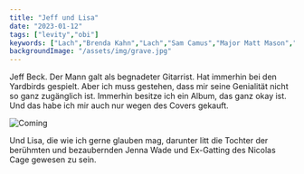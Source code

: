 ```yaml
---
title: "Jeff und Lisa"
date: "2023-01-12"
tags: ["levity","obi"]
keywords: ["Lach","Brenda Kahn","Lach","Sam Camus","Major Matt Mason","Adam Green","Lana Del Rey"]
backgroundImage: "/assets/img/grave.jpg"
---
```

Jeff Beck. Der Mann galt als begnadeter Gitarrist. Hat immerhin bei den Yardbirds gespielt. Aber ich muss gestehen, dass mir seine Genialität nicht so ganz zugänglich ist. Immerhin besitze ich ein Album, das ganz okay ist. Und das habe ich mir auch nur wegen des Covers gekauft.

<img  src="https://upload.wikimedia.org/wikipedia/en/c/cb/You_Had_It_Coming.jpg" alt="Coming">

Und Lisa, die wie ich gerne glauben mag, darunter litt die Tochter der berühmten und bezaubernden Jenna Wade und Ex-Gatting des Nicolas Cage gewesen zu sein.